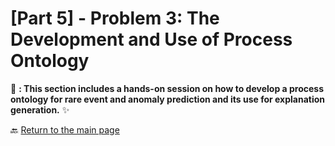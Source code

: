 # [Part 5] - Problem 3: The Development and Use of Process Ontology

📂 **: This section includes a hands-on session on how to develop a process ontology for rare event and anomaly prediction and its use for explanation generation.** ✨  



🔙 [Return to the main page](../)
